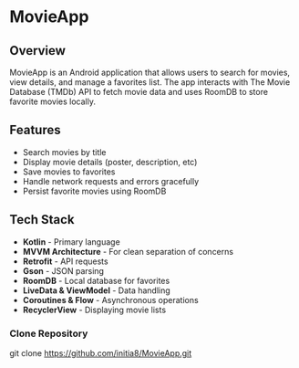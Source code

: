 # MovieApp 

##  Overview
MovieApp is an Android application that allows users to search for movies, view details, and manage a favorites list. 
The app interacts with The Movie Database (TMDb) API to fetch movie data and uses RoomDB to store favorite movies locally.

##  Features
* Search movies by title  
* Display movie details (poster, description, etc)  
* Save  movies to favorites  
* Handle network requests and errors gracefully  
* Persist favorite movies using RoomDB  

##  Tech Stack
- **Kotlin** - Primary language  
- **MVVM Architecture** - For clean separation of concerns  
- **Retrofit** - API requests  
- **Gson** - JSON parsing  
- **RoomDB** - Local database for favorites  
- **LiveData & ViewModel** - Data handling  
- **Coroutines & Flow** - Asynchronous operations  
- **RecyclerView** - Displaying movie lists  



###  Clone Repository
git clone https://github.com/initia8/MovieApp.git

